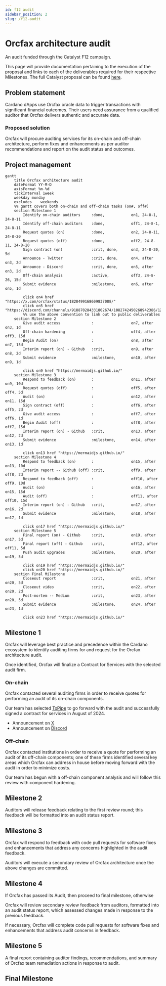 ```yaml
---
id: f12 audit
sidebar_position: 2
slug: /f12-audit
---
```


# Orcfax architecture audit

An audit funded through the Catalyst F12 campaign.

This page will provide documentation pertaining to the execution of the proposal
and links to each of the deliverables required for their respective Milestones.
The full Catalyst proposal can be found [here][cat-1].

[cat-1]: https://projectcatalyst.io/funds/12/f12-cardano-use-cases-product/orcfax-architecture-audit

## Problem statement

Cardano dApps use Orcfax oracle data to trigger transactions with significant
financial outcomes. Their users need assurance from a qualified auditor that
Orcfax delivers authentic and accurate data.

### Proposed solution

Orcfax will procure auditing services for its on-chain and off-chain
architecture, perform fixes and enhancements as per auditor recommendations and
report on the audit status and outcomes.

## Project management

```mermaid
gantt
    title Orcfax architecture audit
    dateFormat YY-M-D
    axisFormat %m-%d
    tickInterval 1week
    weekday monday
    excludes    weekends
    %% gantt covers both on-chain and off-chain tasks (on#, off#)
    section Milestone 1
        Identify on-chain auditors     :done,            on1, 24-8-1, 24-8-11
        Identify off-chain auditors    :done,            off1, 24-8-1, 24-8-11
        Request quotes (on)            :done,            on2, 24-8-11, 24-8-20
        Request quotes (off)           :done,            off2, 24-8-11, 24-8-20
        Sign contract (on)             :crit, done,      on3, 24-8-20, 5d
        Announce - Twitter             :crit, done,      on4, after on3, 2d
        Announce - Discord             :crit, done,      on5, after on3, 2d
        Off-chain analysis             :active,          off3, 24-8-26, 15d
        Submit evidence                :milestone,       on6, after on5, 1d

        click on4 href "https://x.com/orcfax/status/1828499168609837088/"
        click on5 href "https://discord.com/channels/918870284331802674/1082742450268942386/1278059047571951738"
        %% use the above convention to link out to public deliverables
    section Milestone 2
        Give audit access              :                 on7, after on3, 1d
        Off-chain hardening            :                 off4, after off3, 15d
        Begin Audit (on)               :                 on8, after on7, 15d
        Interim report (on) - Github   :crit,            on9, after on8, 2d
        Submit evidence                :milestone,       on10, after on9, 1d

        click on9 href "https://mermaidjs.github.io/"
    section Milestone 3
        Respond to feedback (on)       :                 on11, after on9, 10d
        Request quotes (off)           :                 off5, after off4, 5d
        Audit (on)                     :                 on12, after on11, 15d
        Sign contract (off)            :                 off6, after off5, 2d
        Give audit access              :                 off7, after off6, 1d
        Begin Audit (off)              :                 off8, after off7, 15d
        Interim report (on) - Github   :crit,            on13, after on12, 2d
        Submit evidence                :milestone,       on14, after on13, 1d

        click on13 href "https://mermaidjs.github.io/"
    section Milestone 4
        Respond to feedback (on)       :                 on15, after on13, 10d
        Interim report -- Github (off) :crit,            off9, after off8, 2d
        Respond to feedback (off)      :                 off10, after off9, 10d
        Audit (on)                     :                 on16, after on15, 15d
        Audit (off)                    :                 off11, after off10, 15d
        Interim report (on) - Github   :crit,            on17, after on16, 2d
        Submit evidence                :milestone,       on18, after on17, 1d

        click on17 href "https://mermaidjs.github.io/"
    section Milestone 5
        Final report (on) - Github     :crit,            on19, after on17, 5d
        Final report (off) - Github    :crit,            off12, after off11, 5d
        Push audit upgrades            :milestone,       on20, after on19, 5d

        click on19 href "https://mermaidjs.github.io/"
        click on20 href "https://mermaidjs.github.io/"
    section Final Milestone
        Closeout report                :crit,            on21, after on20, 5d
        Closeout video                 :crit,            on22, after on20, 2d
        Post-mortem -- Medium          :crit,            on23, after on20, 5d
        Submit evidence                :milestone,       on24, after on23, 1d

        click on23 href "https://mermaidjs.github.io/"
```

## Milestone 1

Orcfax will leverage best practice and precedence within the Cardano ecosystem
to identify auditing firms for and request for the Orcfax architecture audit.

Once identified, Orcfax will finalize a Contract for Services with the selected
audit firm.

### On-chain

Orcfax contacted several auditing firms in order to receive quotes for
performing an audit of its on-chain components.

Our team has selected [TxPipe][m1-1] to go forward with the audit and
successfully signed a contract for services in August of 2024.

* Announcement on [X][m1-2]
* Announcement on [Discord][m1-3]

[m1-1]: https://txpipe.io/
[m1-2]: https://x.com/orcfax/status/1828499168609837088
[m1-3]: https://discord.com/channels/918870284331802674/1082742450268942386/1278059047571951738

### Off-chain

Orcfax contacted institutions in order to receive a quote for performing an
audit of its off-chain components; one of these firms identified several key
areas which Orcfax can address in house before moving forward with the audit
in order to minimize costs.

Our team has begun with a off-chain component analysis and will follow this
review with component hardening.

## Milestone 2

Auditors will release feedback relating to the first review round; this feedback
will be formatted into an audit status report.

## Milestone 3

Orcfax will respond to feedback with code pull requests for software fixes and
enhancements that address any concerns highlighted in the audit feedback.

Auditors will execute a secondary review of Orcfax architecture once the above
changes are committed.

## Milestone 4

If Orcfax has passed its Audit, then proceed to final milestone, otherwise

Orcfax will review secondary review feedback from auditors, formatted into an
audit status report, which assessed changes made in response to the previous
feedback.

If necessary, Orcfax will complete code pull requests for software fixes and
enhancements that address audit concerns in feedback.

## Milestone 5

A final report containing auditor findings, recommendations, and summary of
Orcfax team remediation actions in response to audit.

## Final Milestone
